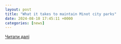 ```yaml
---
layout: post
title: "What it takes to maintain Minot city parks"
date: 2024-08-10 17:45:11 +0000
categories: [news]
---
```


[Читати далі](https://www.kxnet.com/news/local-news/what-it-takes-to-maintain-minot-city-parks/)
